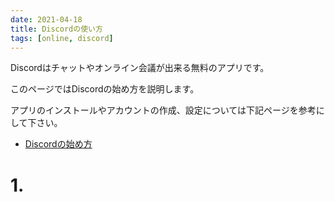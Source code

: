 ```yaml
---
date: 2021-04-18
title: Discordの使い方
tags: [online, discord]
---
```


Discordはチャットやオンライン会議が出来る無料のアプリです。

このページではDiscordの始め方を説明します。

アプリのインストールやアカウントの作成、設定については下記ページを参考にして下さい。

- [Discordの始め方](../how_to_start_discord/)

# 1. 
